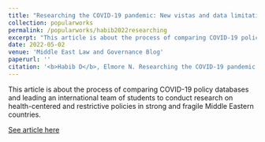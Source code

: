 ```yaml
---
title: "Researching the COVID-19 pandemic: New vistas and data limitations"
collection: popularworks
permalink: /popularworks/habib2022researching
excerpt: "This article is about the process of comparing COVID-19 policy databases and leading an international team of students to conduct research on health-centered and restrictive policies in strong and fragile Middle Eastern countries."
date: 2022-05-02	
venue: 'Middle East Law and Governance Blog'
paperurl: ''
citation: '<b>Habib D</b>, Elmore N. Researching the COVID-19 pandemic: New vistas and data limitations. Middle East Law and Governance Blog. Published May 2, 2022. [https://blog.brill.com/view/post/guest-post/podcast/researching-the-covid-19-pandemic.xml](https://blog.brill.com/view/post/guest-post/podcast/researching-the-covid-19-pandemic.xml).'
---
```

This article is about the process of comparing COVID-19 policy databases and leading an international team of students to conduct research on health-centered and restrictive policies in strong and fragile Middle Eastern countries.

[See article here](https://blog.brill.com/view/post/guest-post/podcast/researching-the-covid-19-pandemic.xml)
